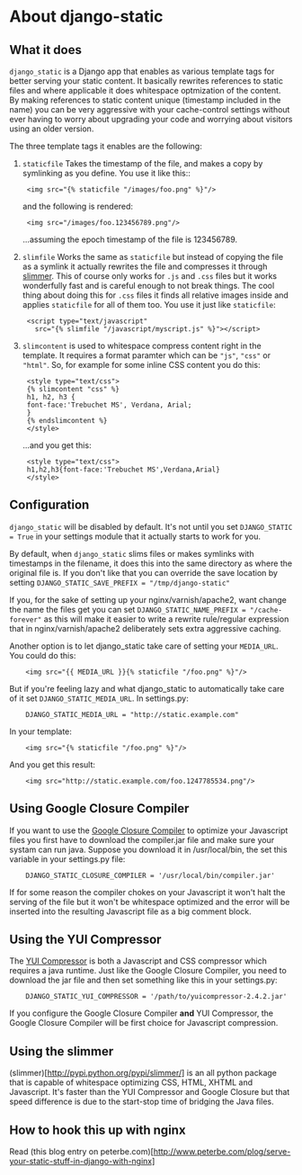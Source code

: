 About django-static
===================

What it does
------------

`django_static` is a Django app that enables as various template tags
for better serving your static content. It basically rewrites
references to static files and where applicable it does whitespace
optmization of the content. By making references to static content
unique (timestamp included in the name) you can be very aggressive
with your cache-control settings without ever having to worry about
upgrading your code and worrying about visitors using an older version.

The three template tags it enables are the following:

1. `staticfile` Takes the timestamp of the file, and makes a copy by
   symlinking as you define. You use it like this::
   
        <img src="{% staticfile "/images/foo.png" %}"/>
	
   and the following is rendered:
   
        <img src="/images/foo.123456789.png"/>
	
   ...assuming the epoch timestamp of the file is 123456789. 
   
2. `slimfile` Works the same as `staticfile` but instead of copying
   the file as a symlink it actually rewrites the file and compresses
   it through [slimmer](http://pypi.python.org/pypi/slimmer/). This of
   course only works for `.js` and `.css` files but it works
   wonderfully fast and is careful enough to not break things. The
   cool thing about doing this for `.css` files it finds all relative
   images inside and applies `staticfile` for all of them too. You use
   it just like `staticfile`:
   
        <script type="text/javascript"
          src="{% slimfile "/javascript/myscript.js" %}"></script>
	  
3. `slimcontent` is used to whitespace compress content right in the
   template. It requires a format paramter which can be `"js"`,
   `"css"` or `"html"`. So, for example for some inline CSS content
   you do this:
   
        <style type="text/css">
        {% slimcontent "css" %}
        h1, h2, h3 { 
	    font-face:'Trebuchet MS', Verdana, Arial; 
        }
        {% endslimcontent %}
        </style>
	
   ...and you get this:
   
        <style type="text/css">
        h1,h2,h3{font-face:'Trebuchet MS',Verdana,Arial}
        </style>
	
	
Configuration
-------------

`django_static` will be disabled by default. It's not until you set
`DJANGO_STATIC = True` in your settings module that it actually starts
to work for you. 

By default, when `django_static` slims files or makes symlinks with
timestamps in the filename, it does this into the same directory as
where the original file is. If you don't like that you can override
the save location by setting
`DJANGO_STATIC_SAVE_PREFIX = "/tmp/django-static"`

If you, for the sake of setting up your nginx/varnish/apache2, want
change the name the files get you can set
`DJANGO_STATIC_NAME_PREFIX = "/cache-forever"` as this will make it easier
to write a rewrite rule/regular expression that in
nginx/varnish/apache2 deliberately sets extra aggressive caching. 

Another option is to let django_static take care of setting your
`MEDIA_URL`. You could do this:

        <img src="{{ MEDIA_URL }}{% staticfile "/foo.png" %}"/>
	
But if you're feeling lazy and what django_static to automatically
take care of it set `DJANGO_STATIC_MEDIA_URL`. In settings.py:

        DJANGO_STATIC_MEDIA_URL = "http://static.example.com"
	
In your template:

        <img src="{% staticfile "/foo.png" %}"/>
	
And you get this result:

        <img src="http://static.example.com/foo.1247785534.png"/>
	
	
Using Google Closure Compiler
-----------------------------

If you want to use the [Google Closure
Compiler](http://code.google.com/closure/compiler/) to optimize your
Javascript files you first have to download the compiler.jar file and
make sure your systam can run java. Suppose you download it in
/usr/local/bin, the set this variable in your settings.py file:

        DJANGO_STATIC_CLOSURE_COMPILER = '/usr/local/bin/compiler.jar'
        
If for some reason the compiler chokes on your Javascript it won't
halt the serving of the file but it won't be whitespace optimized and
the error will be inserted into the resulting Javascript file as a big
comment block.

Using the YUI Compressor
------------------------

The [YUI Compressor](http://developer.yahoo.com/yui/compressor/) is
both a Javascript and CSS compressor which requires a java runtime.
Just like the Google Closure Compiler, you need to download the jar
file and then set something like this in your settings.py:

        DJANGO_STATIC_YUI_COMPRESSOR = '/path/to/yuicompressor-2.4.2.jar'
	
If you configure the Google Closure Compiler **and** YUI Compressor,
the Google Closure Compiler will be first choice for Javascript
compression.

Using the slimmer
-----------------

(slimmer)[http://pypi.python.org/pypi/slimmer/] is an all python
package that is capable of whitespace optimizing CSS, HTML, XHTML and
Javascript. It's faster than the YUI Compressor and Google Closure but
that speed difference is due to the start-stop time of bridging the
Java files. 
	
How to hook this up with nginx
------------------------------

Read (this blog entry on
peterbe.com)[http://www.peterbe.com/plog/serve-your-static-stuff-in-django-with-nginx]


	       
	
   
   